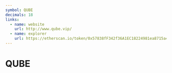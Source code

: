 ```yaml
---
symbol: QUBE
decimals: 18
links:
  - name: website
    url: http://www.qube.vip/
  - name: explorer
    url: https://etherscan.io/token/0x57838fF342f36A1EC18224981ea8715a4667fB3a
---
```


# QUBE
